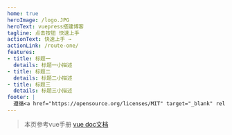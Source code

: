 ```yaml
---
home: true
heroImage: /logo.JPG
heroText: vuepress搭建博客
tagline: 点击按钮 快速上手
actionText: 快速上手 →
actionLink: /route-one/
features:
- title: 标题一
  details: 标题一小描述
- title: 标题二
  details: 标题二小描述
- title: 标题三
  details: 标题三小描述
footer: |
  遵循<a href="https://opensource.org/licenses/MIT" target="_blank" rel="noopener"> MIT 开源协议</a><br> Copyright © 20xx-20xx jam chan
---
```

> 本页参考vue手册 [vue doc文档](https://github.com/vuejs/docs-next-zh-cn/blob/master/src)